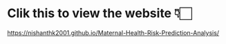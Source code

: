 # Clik this to view the website 👇🏻

https://nishanthk2001.github.io/Maternal-Health-Risk-Prediction-Analysis/
